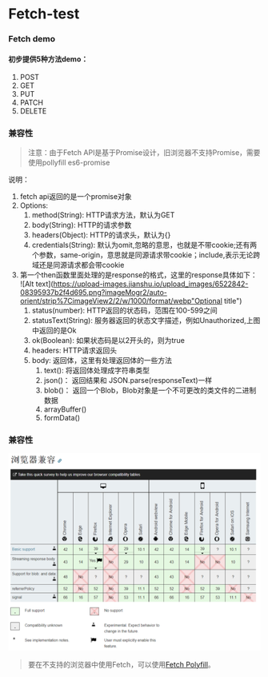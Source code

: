 # Fetch-test

### Fetch demo 

#### 初步提供5种方法demo：
1. POST
2. GET
3. PUT
4. PATCH
5. DELETE


### 兼容性
>注意：由于Fetch API是基于Promise设计，旧浏览器不支持Promise，需要使用pollyfill es6-promise

说明：
1. fetch api返回的是一个promise对象
2. Options:  
   1. method(String): HTTP请求方法，默认为GET  
	 2. body(String): HTTP的请求参数
	 3. headers(Object): HTTP的请求头，默认为{}
	 4. credentials(String): 默认为omit,忽略的意思，也就是不带cookie;还有两个参数，same-origin，意思就是同源请求带cookie；include,表示无论跨域还是同源请求都会带cookie
3. 第一个then函数里面处理的是response的格式，这里的response具体如下：  
![Alt text](https://upload-images.jianshu.io/upload_images/6522842-08395937b2f4d695.png?imageMogr2/auto-orient/strip%7CimageView2/2/w/1000/format/webp"Optional title")
	1. status(number): HTTP返回的状态码，范围在100-599之间
	2. statusText(String): 服务器返回的状态文字描述，例如Unauthorized,上图中返回的是Ok
	3. ok(Boolean): 如果状态码是以2开头的，则为true
	4. headers:  HTTP请求返回头
	5. body:  返回体，这里有处理返回体的一些方法
		1. text(): 将返回体处理成字符串类型
		2. json()： 返回结果和 JSON.parse(responseText)一样
		3. blob()： 返回一个Blob，Blob对象是一个不可更改的类文件的二进制数据
		4. arrayBuffer()
		5. formData()

### 兼容性
![Alt text](兼容性.png)

> 要在不支持的浏览器中使用Fetch，可以使用[Fetch Polyfill]((http://example.net/))。






